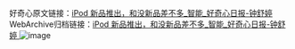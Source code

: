 好奇心原文链接：[iPod 新品推出，和没新品差不多_智能_好奇心日报-钟舒婷 ](https://www.qdaily.com/articles/12196.html)
WebArchive归档链接：[iPod 新品推出，和没新品差不多_智能_好奇心日报-钟舒婷 ](http://web.archive.org/web/20190623172014/https://www.qdaily.com/articles/12196.html)
![image](http://ww3.sinaimg.cn/large/007d5XDply1g3wifwelhzj30u02sm1kx)